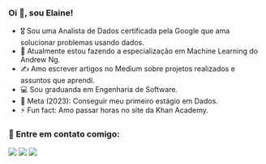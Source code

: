 ### Oi 👋, sou Elaine!


- 🎖 Sou uma Analista de Dados certificada pela Google que ama solucionar problemas usando dados.
- 🌱 Atualmente estou fazendo a especialização em Machine Learning do Andrew Ng.
- ✍ Amo escrever artigos no Medium sobre projetos realizados e assuntos que aprendi.
- 💻 Sou graduanda em Engenharia de Software.
- 🎯 Meta (2023): Conseguir meu primeiro estágio em Dados.
- ⚡ Fun fact: Amo passar horas no site da Khan Academy.

### 🧧 Entre em contato comigo:
<div>
<a href="https://www.linkedin.com/in/euelainesilva/" target="_blank"><img loading="lazy" src="https://img.shields.io/badge/-LinkedIn-%230077B5?style=for-the-badge&logo=linkedin&logoColor=white" target="_blank"></a>
<a href="https://medium.com/@lainetnr" target="_blank"><img loading="lazy" src="https://img.shields.io/badge/Medium-12100E?style=for-the-badge&logo=medium&logoColor=white" target="_blank"></a>
<a href="https://www.kaggle.com/lainetnr" target="_blank"><img loading="lazy" src="https://img.shields.io/badge/Kaggle-20BEFF?style=for-the-badge&logo=Kaggle&logoColor=white" target="_blank"></a>

</div>
